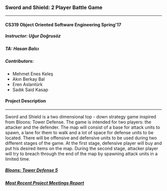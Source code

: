 ### Sword and Shield: 2 Player Battle Game 
---

#### CS319 Object Oriented Software Engineering Spring'17
##### Instructor: Uğur Doğrusöz
##### TA: Hasan Balcı

##### Contributors:
* Mehmet Enes Keleş
* Akın Berkay Bal
* Eren Aslantürk
* Sadık Said Kasap

#### Project Description
---


Sword and Shield is a two dimensional top - down strategy game inspired from Bloons: Tower Defense. The game is intended for two players: the attacker and the defender. The map will consist of a base for attack units to spawn, a lane for them to walk and a lot of space for defense units to be located. There will be offensive and defensive units to be used during two different stages of the game. At the first stage, defensive player will buy and put his desired items on the map. During the second stage, attacker player will try to breach through the end of the map by spawning attack units in a limited time.       



##### [Bloons: Tower Defense 5](https://ninjakiwi.com/Games/Tower-Defense/Bloons-Tower-Defense-5.html)
##### [Most Recent Project Meetings Report](https://docs.google.com/document/d/1TY8qfcd7igCWaMIbnMuDU9hblguLguCGirJW7cZSaCw/edit?usp=sharing)
